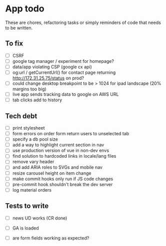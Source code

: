 # App todo

These are chores, refactoring tasks or simply reminders of code that needs to be written.

## To fix
- [ ] CSRF
- [ ] google tag manager / experiment for homepage?
- [ ] data/app violating CSP (google cx api)
- [ ] og:url / getCurrentUrl() for contact page returning http://172.31.25.75/status on prod?
- [ ] could change desktop breakpoint to be > 1024 for ipad landscape (20% margins too big)
- [ ] live app sends tracking data to google on AWS URL
- [ ] tab clicks add to history

## Tech debt
- [ ] print stylesheet
- [ ] form errors on order form return users to unselected tab
- [ ] specify a db pool size
- [ ] add a way to highlight current section in nav
- [ ] use production version of vue in non-dev envs
- [ ] find solution to hardcoded links in locale/lang files 
- [ ] remove vary header
- [ ] and add ARIA roles to SVGs and mobile nav
- [ ] resize carousel height on item change
- [ ] make commit hooks only run if JS code changes
- [ ] pre-commit hook shouldn't break the dev server
- [ ] log material orders

## Tests to write
 - [ ] news UD works (CR done)
 - [ ] GA is loaded
 - [ ] are form fields working as expected?
 
 